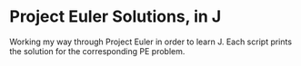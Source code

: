 # Project Euler Solutions, in J

Working my way through Project Euler in order to learn J. Each script prints the solution for the corresponding PE problem.
